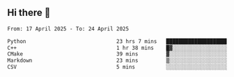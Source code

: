 ## Hi there 👋

<!--
**Bojupi/Bojupi** is a ✨ _special_ ✨ repository because its `README.md` (this file) appears on your GitHub profile.

Here are some ideas to get you started:

- 🔭 I’m currently working on ...
- 🌱 I’m currently learning ...
- 👯 I’m looking to collaborate on ...
- 🤔 I’m looking for help with ...
- 💬 Ask me about ...
- 📫 How to reach me: ...
- 😄 Pronouns: ...
- ⚡ Fun fact: ...
-->

<!--START_SECTION:waka-->

```txt
From: 17 April 2025 - To: 24 April 2025

Python                             23 hrs 7 mins   ██████████████████████▒░░   88.96 %
C++                                1 hr 38 mins    █▓░░░░░░░░░░░░░░░░░░░░░░░   06.30 %
CMake                              39 mins         ▓░░░░░░░░░░░░░░░░░░░░░░░░   02.54 %
Markdown                           23 mins         ▒░░░░░░░░░░░░░░░░░░░░░░░░   01.49 %
CSV                                5 mins          ░░░░░░░░░░░░░░░░░░░░░░░░░   00.35 %
```

<!--END_SECTION:waka-->
